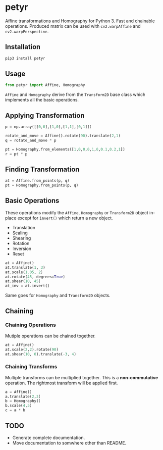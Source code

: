 # petyr

Affine transformations and Homography for Python 3. Fast and chainable operations. Produced matrix can be used with ```cv2.warpAffine``` and ```cv2.warpPerspective```.
## Installation
```bash
pip3 install petyr
```
## Usage
```python
from petyr import Affine, Homography
```
```Affine``` and ```Homography``` derive from the ```Transform2D``` base class which implements all the basic operations.

## Applying Transformation
```python
p = np.array([[0,0],[1,0],[1,1],[0,1]])

rotate_and_move = Affine().rotate(90).translate(2,1)
q = rotate_and_move * p

pt = Homography.from_elements([1,0,0,0,1,0,0.1,0.2,1])
r = pt * p
```
## Finding Transformation
```python
at = Affine.from_points(p, q)
pt = Homography.from_points(p, q)
```


## Basic Operations
These operations modify the ```Affine```, ```Homography``` or ```Transform2D``` object in-place except for ```invert()``` which return a new object.
- Translation
- Scaling
- Shearing
- Rotation
- Inversion
- Reset

```python
at = Affine()
at.translate(1, 3)
at.scale(1.05, 2)
at.rotate(45, degrees=True)
at.shear(10, 45)
at_inv = at.invert()
```
Same goes for ```Homography``` and ```Transform2D``` objects.
## Chaining
### Chaining Operations
Mutiple operations can be chained together.
```python
at = Affine()
at.scale(2,2).rotate(90)
at.shear(10, 0).translate(-3, 4)
```

### Chaining Transforms
Multiple transforms can be multiplied together. This is a **non-commutative** operation. The rightmost transform will be applied first.
```python
a = Affine()
a.translate(2,3)
b = Homography()
b.scale(4,5)
c = a * b
```

## TODO
- Generate complete documentation.
- Move documentation to somwhere other than README.
